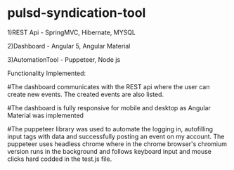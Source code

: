 # pulsd-syndication-tool

1)REST Api - SpringMVC, Hibernate, MYSQL

2)Dashboard - Angular 5, Angular Material

3)AutomationTool - Puppeteer, Node js

Functionality Implemented:

#The dashboard communicates with the REST api where the user can create new events. The created events are also listed.

#The dashboard is fully responsive for mobile and desktop as Angular Material was implemented 

#The puppeteer library was used to automate the logging in, autofilling input tags with data and successfully posting an event on my account. The puppeteer uses headless chrome where in the chrome browser's chromium version runs in the background and follows keyboard input and mouse clicks hard codded in the test.js file.

